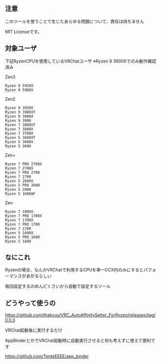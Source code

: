 ## 注意
このツールを使うことで生じたあらゆる問題について、責任は持ちません

MIT Licenseです。

## 対象ユーザ

下記RyzenCPUを使用しているVRChatユーザ
※Ryzen 9 3900Xでのみ動作確認済み

Zen3
```
Ryzen 9 5950X
Ryzen 9 5900X
```

Zen2
```
Ryzen 9 3950X
Ryzen 9 3900XT
Ryzen 9 3900X
Ryzen 9 3900
Ryzen 7 3800XT
Ryzen 7 3800X
Ryzen 7 3700X
Ryzen 5 3600XT
Ryzen 5 3600X
Ryzen 5 3600
```

Zen+
```
Ryzen 7 PRO 2700X
Ryzen 7 2700X
Ryzen 7 PRO 2700
Ryzen 7 2700
Ryzen 5 2600X
Ryzen 5 PRO 2600
Ryzen 5 2600
Ryzen 5 1600AF
```

Zen
```
Ryzen 7 1800X
Ryzen 7 PRO 1700X
Ryzen 7 1700X
Ryzen 7 PRO 1700
Ryzen 7 1700
Ryzen 5 1600X
Ryzen 5 PRO 1600
Ryzen 5 1600
```


## なにこれ

Ryzenの場合、なんかVRChatで利用するCPUを単一CCX内のみにするとパフォーマンスがあがるらしい

毎回設定するのめんどくさいから自動で設定するツール

## どうやって使うの

https://github.com/thakyuu/VRC_AutoAffinitySetter_ForRyzen/releases/tag/0.0.3

VRChat起動後に実行するだけ

AppBinderとかでVRChat起動時に自動実行させると何も考えずに使えて便利です

https://github.com/TenteEEEE/app_binder
